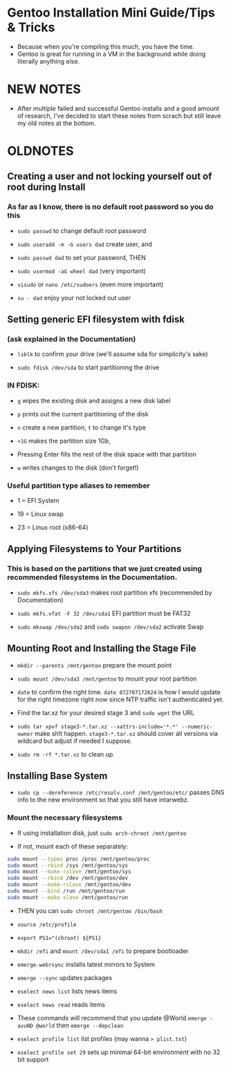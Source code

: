 Gentoo Installation Mini Guide/Tips & Tricks
============================================
* Because when you're compiling this much, you have the time.  
* Gentoo is great for running in a VM in the background while doing literally anything else. 

NEW NOTES
=========
* After multiple failed and successful Gentoo installs and a good amount of research, I've decided to start these notes from scrach but still leave my old notes at the bottom. 




OLDNOTES
========

Creating a user and not locking yourself out of root during Install 
-------------------------------------------------------------------
### As far as I know, there is no default root password so you do this

* `sudo passwd` to change default root password

* `sudo useradd -m -G users dad` create user, and

* `sudo passwd dad` to set your password, THEN

* `sudo usermod -aG wheel dad` (very important)

* `visudo` or `nano /etc/sudoers` (even more important)

* `su - dad` enjoy your not locked out user 


Setting generic EFI filesystem with fdisk
-----------------------------------------
### (ask explained in the Documentation)

* `lsblk` to confirm your drive (we'll assume sda for simplicity's sake)

* `sudo fdisk /dev/sda` to start partitioning the drive

### IN FDISK:

* `g` wipes the existing disk and assigns a new disk label

* `p` prints out the current partitioning of the disk

* `n` create a new partition, `t` to change it's type

* `+1G` makes the partition size 1Gb, 

* Pressing Enter fills the rest of the disk space with that partition

* `w` writes changes to the disk (don't forget!)


### Useful partition type aliases to remember

* 1 = EFI System

* 19 = Linux swap

* 23 = Linux root (x86-64)


Applying Filesystems to Your Partitions
---------------------------------------
### This is based on the partitions that we just created using recommended filesystems in the Documentation.

* `sudo mkfs.xfs /dev/sda3` makes root partition xfs (recommended by Documentation)

* `sudo mkfs.vfat -F 32 /dev/sda1` EFI partition must be FAT32

* `sudo mkswap /dev/sda2` and `sudo swapon /dev/sda2` activate Swap


Mounting Root and Installing the Stage File 
-------------------------------------------

* `mkdir --parents /mnt/gentoo` prepare the mount point

* `sudo mount /dev/sda3 /mnt/gentoo` to mount your root partition

* `date` to confirm the right time. `date 072707172024` is how I would update for the right timezone right now since NTP traffic isn't authenticated yet. 

* Find the tar.xz for your desired stage 3 and `sudo wget` the URL

* `sudo tar xpvf stage3-*.tar.xz --xattrs-include='*.*' --numeric-owner` make sh!t happen. `stage3-*.tar.xz` should cover all versions via wildcard but adjust if needed I suppose.

* `sudo rm -rf *.tar.xz` to clean up.


Installing Base System
----------------------

* `sudo cp --dereference /etc/resolv.conf /mnt/gentoo/etc/` passes DNS info to the new environment so that you still have intarwebz.



### Mount the necessary filesystems

* If using installation disk, just `sudo arch-chroot /mnt/gentoo`

* If not, mount each of these separately:

```sh
sudo mount --types proc /proc /mnt/gentoo/proc
sudo mount --rbind /sys /mnt/gentoo/sys
sudo mount --make-rslave /mnt/gentoo/sys
sudo mount --rbind /dev /mnt/gentoo/dev
sudo mount --make-rslave /mnt/gentoo/dev
sudo mount --bind /run /mnt/gentoo/run
sudo mount --make-slave /mnt/gentoo/run
```

* THEN you can `sudo chroot /mnt/gentoo /bin/bash`

* `source /etc/profile`

* `export PS1="(chroot) ${PS1}`

* `mkdir /efi` and `mount /dev/sda1 /efi` to prepare bootloader

* `emerge-webrsync` installs latest mirrors to System

* `emerge --sync` updates packages

* `eselect news list` lists news items

* `eselect news read` reads items

* These commands will recommend that you update @World `emerge -avuND @world` then `emerge --depclean`

* `eselect profile list` list profiles (may wanna `> plist.txt`)

* `eselect profile set 29` sets up minimal 64-bit environment with no 32 bit support
